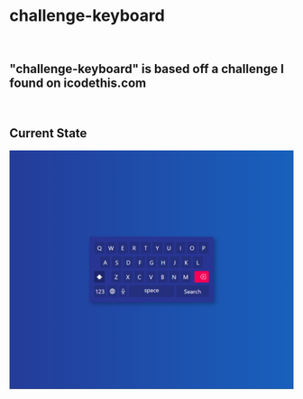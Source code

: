 # challenge-keyboard

<br/>

## "challenge-keyboard" is based off a challenge I found on icodethis.com

<br/>

## Current State

![Photo](./src/assets/keyboard-react.png)
